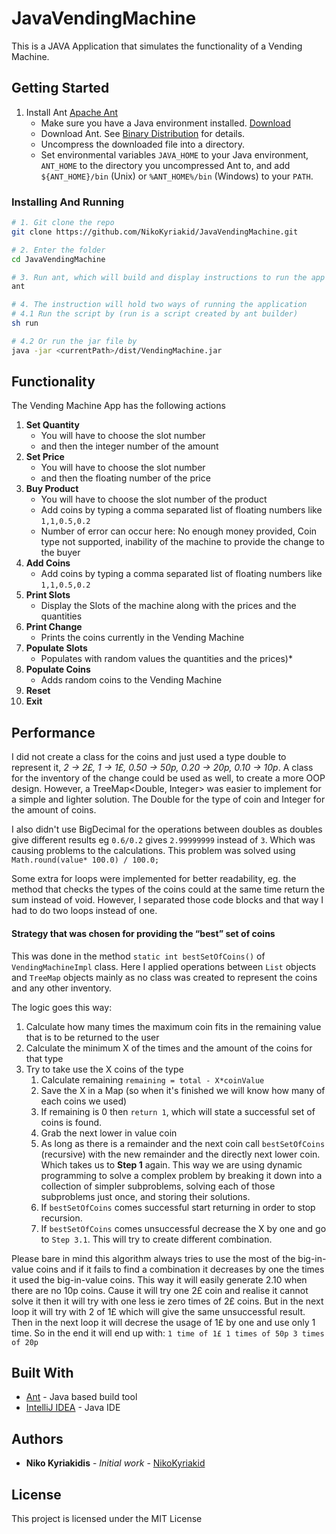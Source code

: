 
# JavaVendingMachine

This is a JAVA Application that simulates the functionality of a Vending Machine.

## Getting Started

1. Install Ant [Apache Ant](https://ant.apache.org/manual/index.html)
    - Make sure you have a Java environment installed. [Download](https://java.com/en/download/)
    - Download Ant. See [Binary Distribution](http://ant.apache.org/bindownload.cgi) for details.
    - Uncompress the downloaded file into a directory.
    - Set environmental variables `JAVA_HOME` to your Java environment, `ANT_HOME` to the directory you uncompressed Ant to, and add `${ANT_HOME}/bin` (Unix) or `%ANT_HOME%/bin` (Windows) to your `PATH`.

### Installing And Running

```bash
# 1. Git clone the repo
git clone https://github.com/NikoKyriakid/JavaVendingMachine.git

# 2. Enter the folder
cd JavaVendingMachine

# 3. Run ant, which will build and display instructions to run the app
ant

# 4. The instruction will hold two ways of running the application
# 4.1 Run the script by (run is a script created by ant builder)
sh run

# 4.2 Or run the jar file by
java -jar <currentPath>/dist/VendingMachine.jar
```

## Functionality
The Vending Machine App has the following actions

1. **Set Quantity**
    - You will have to choose the slot number
    - and then the integer number of the amount
2. **Set Price**
    - You will have to choose the slot number
    - and then the floating number of the price
3. **Buy Product**
    - You will have to choose the slot number of the product
    - Add coins by typing a comma separated list of floating numbers
        like `1,1,0.5,0.2`
    - Number of error can occur here: No enough money provided, Coin type not supported, inability of the machine to provide the change to the buyer   
4. **Add Coins**
    - Add coins by typing a comma separated list of floating numbers like `1,1,0.5,0.2`
5. **Print Slots**
    - Display the Slots of the machine along with the prices and the quantities
6. **Print Change**
    - Prints the coins currently in the Vending Machine
7. **Populate Slots**
    - Populates with random values the quantities and the prices)*
8. **Populate Coins**
    - Adds random coins to the Vending Machine
9. **Reset**
0. **Exit**

## Performance

I did not create a class for the coins and just used a type double to represent it, *2 -> 2£, 1 -> 1£, 0.50 -> 50p, 0.20 -> 20p, 0.10 -> 10p*.
A class for the inventory of the change could be used as well, to create a more OOP design.
However, a TreeMap<Double, Integer> was easier to implement for a simple and lighter solution. The Double for the type of coin and Integer for the amount of coins.

I also didn't use BigDecimal for the operations between doubles as doubles give different results eg `0.6/0.2` gives `2.99999999` instead of `3`.
Which was causing problems to the calculations. This problem was solved using `Math.round(value* 100.0) / 100.0;`

Some extra for loops were implemented for better readability, eg. the method that checks the types of the coins could at the same time return the sum instead of void. 
However, I separated those code blocks and that way I had to do two loops instead of one.

#### Strategy that was chosen for providing the “best” set of coins
This was done in the method `static int bestSetOfCoins()` of `VendingMachineImpl` class.
Here I applied operations between `List` objects and `TreeMap` objects mainly as no class was created to represent the coins and any other inventory.

The logic goes this way:

1. Calculate how many times the maximum coin fits in the remaining value that is to be returned to the user
2. Calculate the minimum X of the times and the amount of the coins for that type
3. Try to take use the X coins of the type
    1. Calculate remaining `remaining = total - X*coinValue`
    2. Save the X in a Map (so when it's finished we will know how many of each coins we used)
    3. If remaining is 0 then `return 1`, which will state a successful set of coins is found.
    4. Grab the next lower in value coin
    5. As long as there is a remainder and the next coin call `bestSetOfCoins` (recursive)
        with the new remainder and the directly next lower coin. Which takes us to **Step 1** again.
        This way we are using dynamic programming to solve a complex problem by breaking it down into a collection of simpler subproblems,
        solving each of those subproblems just once, and storing their solutions.
    6. If `bestSetOfCoins` comes successful start returning in order to stop recursion.
    7. If `bestSetOfCoins` comes unsuccessful decrease the X by one and go to `Step 3.1`. This will try to create different combination.
    
Please bare in mind this algorithm always tries to use the most of the big-in-value coins and if it fails to find a 
combination it decreases by one the times it used the big-in-value coins. This way it will easily generate 2.10
when there are no 10p coins. Cause it will try one 2£ coin and realise it cannot solve it then it will try with one
less ie zero times of 2£ coins. But in the next loop it will try with 2 of 1£ which will give the same unsuccessful result.
Then in the next loop it will decrese the usage of 1£ by one and use only 1 time. So in the end it will end up with:
    ```
    1 time of 1£
    1 times of 50p
    3 times of 20p
    ```       
        
 
## Built With

* [Ant](http://ant.apache.org/) - Java based build tool
* [IntelliJ IDEA](https://www.jetbrains.com/idea/) - Java IDE


## Authors

* **Niko Kyriakidis** - *Initial work* - [NikoKyriakid](https://github.com/NikoKyriakid)

## License

This project is licensed under the MIT License
